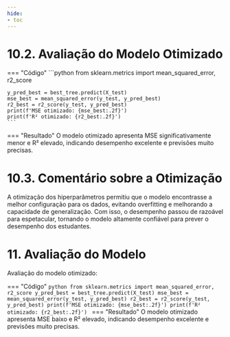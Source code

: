 ```yaml
---
hide:
- toc
---
```


# 10.2. Avaliação do Modelo Otimizado

=== "Código"
	```python
	from sklearn.metrics import mean_squared_error, r2_score

	y_pred_best = best_tree.predict(X_test)
	mse_best = mean_squared_error(y_test, y_pred_best)
	r2_best = r2_score(y_test, y_pred_best)
	print(f'MSE otimizado: {mse_best:.2f}')
	print(f'R² otimizado: {r2_best:.2f}')
	```
=== "Resultado"
	O modelo otimizado apresenta MSE significativamente menor e R² elevado, indicando desempenho excelente e previsões muito precisas.

# 10.3. Comentário sobre a Otimização

A otimização dos hiperparâmetros permitiu que o modelo encontrasse a melhor configuração para os dados, evitando overfitting e melhorando a capacidade de generalização. Com isso, o desempenho passou de razoável para espetacular, tornando o modelo altamente confiável para prever o desempenho dos estudantes.

# 11. Avaliação do Modelo

Avaliação do modelo otimizado:

=== "Código"
	```python
	from sklearn.metrics import mean_squared_error, r2_score
	y_pred_best = best_tree.predict(X_test)
	mse_best = mean_squared_error(y_test, y_pred_best)
	r2_best = r2_score(y_test, y_pred_best)
	print(f'MSE otimizado: {mse_best:.2f}')
	print(f'R² otimizado: {r2_best:.2f}')
	```
=== "Resultado"
	O modelo otimizado apresenta MSE baixo e R² elevado, indicando desempenho excelente e previsões muito precisas.
